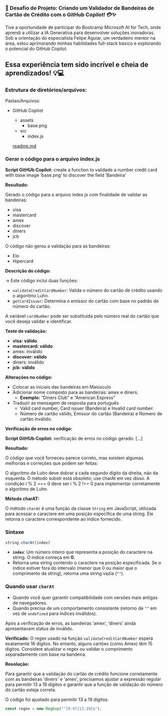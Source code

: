 ### 🚀 Desafio de Projeto: Criando um Validador de Bandeiras de Cartão de Crédito com o GitHub Copilot! 💳✨
 
Tive a oportunidade de participar do Bootcamp Microsoft AI for Tech, onde aprendi a utilizar a IA Generativa para desenvolver soluções inovadoras. Sob a orientação do especialista Felipe Aguiar, um verdadeiro mentor na área, estou aprimorando minhas habilidades full-stack básico e explorando o potencial do GitHub Copilot.
 
Essa experiência tem sido incrível e cheia de aprendizados! 💡💻
- 

### **Estrutura de diretórios/arquivos:**

Pastas/Arquivos:

-   GitHub Copilot
    
    -   assets
        -   base.png
    -   src
        -   index.js
    
    [readme.md](http://readme.md)

### Gerar o código para o arquivo index.js

**Script GitHUb Copilot:** create a function to validade a number credit card with base image ‘base.png’ to discover the field ‘Bandeira’

**Resultado:**

Gerado o código para o arquivo index.js com finalidade de validar as bandeiras:

-   visa
-   mastercard
-   amex
-   discover
-   diners
-   jcb

O código não gerou a validação para as bandeiras:

-   Elo
-   Hipercard

**Descrição do código:**

→ Este código inclui duas funções:

-   `validateCreditCardNumber`: Valida o número do cartão de crédito usando o algoritmo Luhn.
-   `getCardIssuer`: Determina o emissor do cartão com base no padrão de número do cartão.

A variável `cardNumber` pode ser substituída pelo número real do cartão que você deseja validar e identificar.

**Teste de validação:**

-   **visa: válido**
-   **mastercard: válido**
-   amex: inválido
-   **discover: válido**
-   diners: inválido
-   **jcb: válido**

**Alterações no código:**

-   Colocar as iniciais das bandeiras em Maiúsculo
-   Adicionar nome composto para as bandeiras: amex e diners.
    -   **Exemplo:** “Diners Club” e “American Express”
-   Traduzir as mensagem de resposta para português
    -   Valid card number, Card issuer (Bandeira) e Invalid card number.
    -   Número de cartão válido, Emissor do cartão (Bandeira) e Número de cartão inválido.

**Verificação de erros no código:**

**Script GitHUb Copilot:** verificação de erros no código gerado: […]

**Resultado:**

O código que você forneceu parece correto, mas existem algumas melhorias e correções que podem ser feitas:

O algoritmo de Luhn deve dobrar a cada segundo dígito da direita, não da esquerda. O método substr está obsoleto; use charAt em vez disso. A condição i % 2 === 0 deve ser i % 2 !== 0 para implementar corretamente o algoritmo de Luhn.

**Método charAT:**

O método `charAt` é uma função da classe `String` em JavaScript, utilizada para acessar o caractere em uma posição específica de uma string. Ele retorna o caractere correspondente ao índice fornecido.

### Sintaxe

```jsx
string.charAt(index)

```

-   **`index`**: Um número inteiro que representa a posição do caractere na string. O índice começa em **0**.
-   Retorna uma string contendo o caractere na posição especificada. Se o índice estiver fora do intervalo (menor que 0 ou maior que o comprimento da string), retorna uma string vazia (`""`).

### Quando usar `charAt`

-   Quando você quer garantir compatibilidade com versões mais antigas de navegadores.
-   Quando precisa de um comportamento consistente (retorno de `""` em vez de `undefined` para índices inválidos).

Após a verificação de erros, as bandeiras ‘amex’, ‘diners’ ainda apresentavam status de inválido.

**Verificado:** O regex usado na função `validateCreditCardNumber` espera exatamente 16 dígitos. No entanto, alguns cartões (como Amex) têm 15 dígitos. Considere atualizar o regex ou validar o comprimento separadamente com base na bandeira.

**Resolução:**

Para garantir que a validação do cartão de crédito funcione corretamente com as bandeiras 'diners' e 'amex', precisamos ajustar a expressão regular para permitir 13 a 19 dígitos e garantir que a função de validação do número do cartão esteja correta.

O código foi ajustado para permitir 13 a 19 dígitos.

```jsx
const regex = new RegExp("^[0-9]{13,19}$");

```
